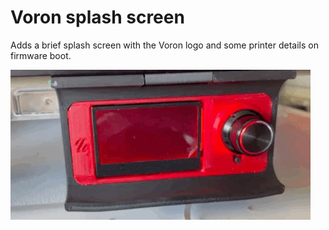 # Voron splash screen

Adds a brief splash screen with the Voron logo and some printer details on firmware boot.

![A V2.4 booting up with splash screen](67C29ED4-3C15-44CC-9F49-3C3724A45F94.gif)
